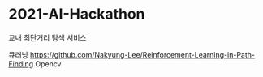 # 2021-AI-Hackathon
교내 최단거리 탐색 서비스

큐러닝 https://github.com/Nakyung-Lee/Reinforcement-Learning-in-Path-Finding
Opencv
